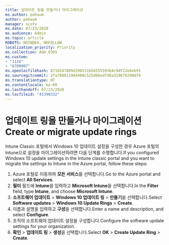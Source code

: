 ```yaml
---
title: 업데이트 링을 만들거나 마이그레이션
ms.author: pebaum
author: pebaum
manager: scotv
ms.date: 07/23/2020
ms.audience: Admin
ms.topic: article
ROBOTS: NOINDEX, NOFOLLOW
localization_priority: Priority
ms.collection: Adm_O365
ms.custom:
- "1126"
- "6700007"
ms.openlocfilehash: 87102d7809d298531b5655559364c9df22e8eb91
ms.sourcegitcommit: 3fa780811984400c525d66edf46a3196f6290df0
ms.translationtype: HT
ms.contentlocale: ko-KR
ms.lasthandoff: 07/23/2020
ms.locfileid: "45390332"
---
```

# <a name="create-or-migrate-update-rings"></a><span data-ttu-id="b7626-102">업데이트 링을 만들거나 마이그레이션</span><span class="sxs-lookup"><span data-stu-id="b7626-102">Create or migrate update rings</span></span>

<span data-ttu-id="b7626-103">Intune Classic 포털에서 Windows 10 업데이트 설정을 구성한 경우 Azure 포털의 Intune으로 설정을 마이그레이션하려면 다음 단계를 수행합니다.</span><span class="sxs-lookup"><span data-stu-id="b7626-103">If you configured Windows 10 update settings in the Intune classic portal and you want to migrate the settings to Intune in the Azure portal, follow these steps:</span></span>

1.  <span data-ttu-id="b7626-104">Azure 포털로 이동하여 **모든 서비스**를 선택합니다.</span><span class="sxs-lookup"><span data-stu-id="b7626-104">Go to the Azure portal and select  **All Services**.</span></span>
2.  <span data-ttu-id="b7626-105">**필터** 필드에 **Intune**을 입력하고 **Microsoft Intune**을 선택합니다.</span><span class="sxs-lookup"><span data-stu-id="b7626-105">In the  **Filter**  field, type  **Intune**, and choose  **Microsoft Intune**.</span></span>
3.  <span data-ttu-id="b7626-106">**소프트웨어 업데이트**  >  **Windows 10 업데이트 링**  >  **만들기**을 선택합니다.</span><span class="sxs-lookup"><span data-stu-id="b7626-106">Select  **Software updates**  >  **Windows 10 Update Rings**  >  **Create**.</span></span>
4.  <span data-ttu-id="b7626-107">이름과 설명을 입력하고 **구성**을 선택합니다.</span><span class="sxs-lookup"><span data-stu-id="b7626-107">Enter a name and description, and select  **Configure**.</span></span>
5.  <span data-ttu-id="b7626-108">조직의 소프트웨어 업데이트 설정을 구성합니다.</span><span class="sxs-lookup"><span data-stu-id="b7626-108">Configure the software update settings for your organization.</span></span>
6.  <span data-ttu-id="b7626-109">**확인** > **업데이트 링** > **생성**을 선택합니다.</span><span class="sxs-lookup"><span data-stu-id="b7626-109">Select  **OK** > **Create Update Ring** > **Create**.</span></span>